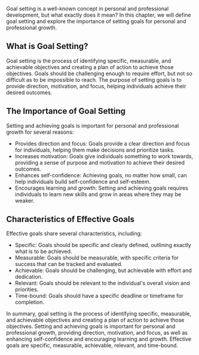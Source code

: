 
Goal setting is a well-known concept in personal and professional development, but what exactly does it mean? In this chapter, we will define goal setting and explore the importance of setting goals for personal and professional growth.

What is Goal Setting?
---------------------

Goal setting is the process of identifying specific, measurable, and achievable objectives and creating a plan of action to achieve those objectives. Goals should be challenging enough to require effort, but not so difficult as to be impossible to reach. The purpose of setting goals is to provide direction, motivation, and focus, helping individuals achieve their desired outcomes.

The Importance of Goal Setting
------------------------------

Setting and achieving goals is important for personal and professional growth for several reasons:

* Provides direction and focus: Goals provide a clear direction and focus for individuals, helping them make decisions and prioritize tasks.
* Increases motivation: Goals give individuals something to work towards, providing a sense of purpose and motivation to achieve their desired outcomes.
* Enhances self-confidence: Achieving goals, no matter how small, can help individuals build self-confidence and self-esteem.
* Encourages learning and growth: Setting and achieving goals requires individuals to learn new skills and grow in areas where they may be weaker.

Characteristics of Effective Goals
----------------------------------

Effective goals share several characteristics, including:

* Specific: Goals should be specific and clearly defined, outlining exactly what is to be achieved.
* Measurable: Goals should be measurable, with specific criteria for success that can be tracked and evaluated.
* Achievable: Goals should be challenging, but achievable with effort and dedication.
* Relevant: Goals should be relevant to the individual's overall vision and priorities.
* Time-bound: Goals should have a specific deadline or timeframe for completion.

In summary, goal setting is the process of identifying specific, measurable, and achievable objectives and creating a plan of action to achieve those objectives. Setting and achieving goals is important for personal and professional growth, providing direction, motivation, and focus, as well as enhancing self-confidence and encouraging learning and growth. Effective goals are specific, measurable, achievable, relevant, and time-bound.
